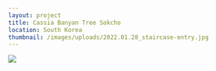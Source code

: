 ```yaml
---
layout: project
title: Cassia Banyan Tree Sokcho
location: South Korea
thumbnail: /images/uploads/2022.01.28_staircase-entry.jpg
---
```


![](/images/uploads/2022.01.28_lobby-updated.png)
